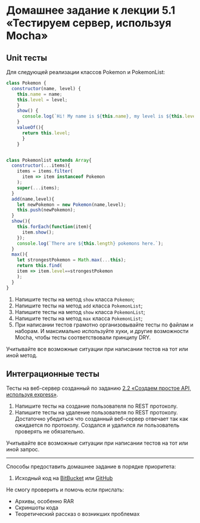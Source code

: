 # Домашнее задание к лекции 5.1 «Тестируем сервер, используя Mocha»

## Unit тесты
Для следующей реализации классов Pokemon и PokemonList:

```javascript
class Pokemon {
  constructor(name, level) {
    this.name = name;
    this.level = level;
    }
    show() {
      console.log(`Hi! My name is ${this.name}, my level is ${this.level}`);
    }
    valueOf(){
      return this.level;
      }
    }


class Pokemonlist extends Array{
  constructor(...items){
    items = items.filter(
      item => item instanceof Pokemon
    );
    super(...items);
  }
  add(name,level){
    let newPokemon = new Pokemon(name,level);
    this.push(newPokemon);
  }
  show(){
    this.forEach(function(item){
      item.show();
    });
    console.log(`There are ${this.length} pokemons here.`);
  }
  max(){
    let strongestPokemon = Math.max(...this);
    return this.find(
    item => item.level==strongestPokemon
    );
  }
}
```
1. Напишите тесты на метод `show` класса `Pokemon`;
2. Напишите тесты на метод `add` класса `PokemonList`;
3. Напишите тесты на метод `show` класса `PokemonList`;
4. Напишите тесты на метод `max` класса `PokemonList`;
5. При написании тестов грамотно организовывайте тесты по файлам и наборам. И максимально используйте хуки, и другие возможности Mocha, чтобы тесты соответствовали принципу DRY.

Учитывайте все возможные ситуации при написании тестов на тот или иной метод.

## Интеграционные тесты
Тесты на веб-сервер созданный по заданию [2.2 «Создаем простое API, используя express»](../api/).

1. Напишите тесты на создание пользователя по REST протоколу.
2. Напишите тесты на удаление пользователя по REST протоколу.
Достаточно убедиться что созданный веб-сервер отвечает так как ожидается по протоколу. Создался и удалился ли пользователь проверять не обязательно.

Учитывайте все возможные ситуации при написании тестов на тот или иной запрос.

---
Способы предоставить домашнее задание в порядке приоритета:

1. Исходный код на [BitBucket](https://bitbucket.org/) или [GitHub](https://github.com/)

Не смогу проверить и помочь если прислать:

* Архивы, особенно RAR
* Скриншоты кода
* Теоретический рассказ о возникших проблемах